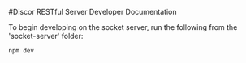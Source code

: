 #Discor RESTful Server Developer Documentation

To begin developing on the socket server, run the following from the 'socket-server' folder:

```bash
npm dev
```